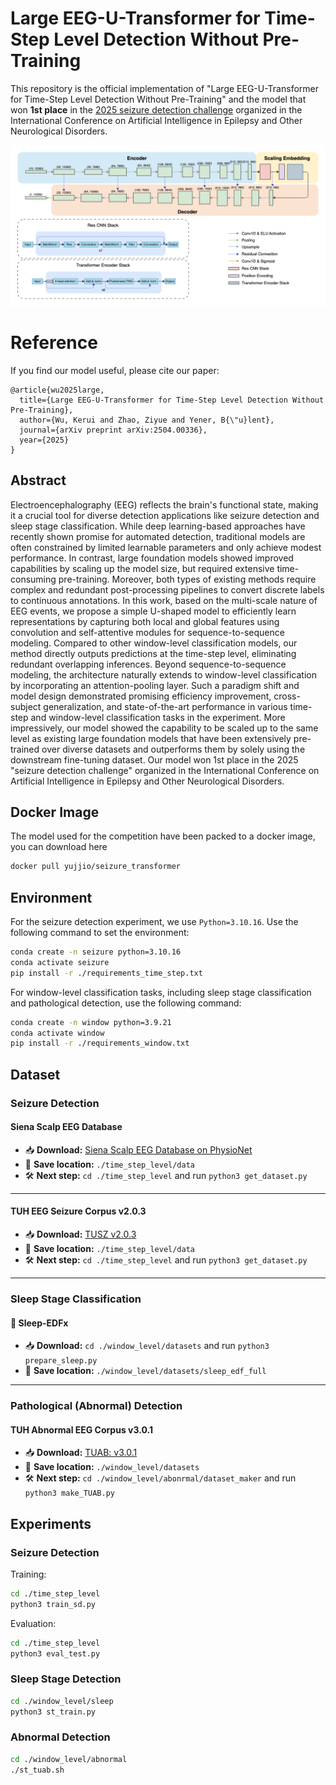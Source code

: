 # Large EEG-U-Transformer for Time-Step Level Detection Without Pre-Training
This repository is the official implementation of "Large EEG-U-Transformer for Time-Step Level Detection Without Pre-Training" and the model that won **1st place** in the [2025 seizure detection challenge](https://epilepsybenchmarks.com/challenge/) organized in the International Conference on Artificial Intelligence in Epilepsy and Other Neurological Disorders.

![image](figures/SeizureTransformer.png)

# Reference
If you find our model useful, please cite our paper:
```
@article{wu2025large,
  title={Large EEG-U-Transformer for Time-Step Level Detection Without Pre-Training},
  author={Wu, Kerui and Zhao, Ziyue and Yener, B{\"u}lent},
  journal={arXiv preprint arXiv:2504.00336},
  year={2025}
}
```

## Abstract
Electroencephalography (EEG) reflects the brain's functional state, making it a crucial tool for diverse detection applications like seizure detection and sleep stage classification. While deep learning-based approaches have recently shown promise for automated detection, traditional models are often constrained by limited learnable parameters and only achieve modest performance. In contrast, large foundation models showed improved capabilities by scaling up the model size, but required extensive time-consuming pre-training. Moreover, both types of existing methods require complex and redundant post-processing pipelines to convert discrete labels to continuous annotations. In this work, based on the multi-scale nature of EEG events, we propose a simple U-shaped model to efficiently learn representations by capturing both local and global features using convolution and self-attentive modules for sequence-to-sequence modeling. Compared to other window-level classification models, our method directly outputs predictions at the time-step level, eliminating redundant overlapping inferences. Beyond sequence-to-sequence modeling, the architecture naturally extends to window-level classification by incorporating an attention-pooling layer. Such a paradigm shift and model design demonstrated promising efficiency improvement, cross-subject generalization, and state-of-the-art performance in various time-step and window-level classification tasks in the experiment. More impressively, our model showed the capability to be scaled up to the same level as existing large foundation models that have been extensively pre-trained over diverse datasets and outperforms them by solely using the downstream fine-tuning dataset. Our model won 1st place in the 2025 "seizure detection challenge" organized in the International Conference on Artificial Intelligence in Epilepsy and Other Neurological Disorders.

## Docker Image
The model used for the competition have been packed to a docker image, you can download here
```bash
docker pull yujjio/seizure_transformer
```

## Environment
For the seizure detection experiment, we use `Python=3.10.16`. Use the following command to set the environment:
```bash
conda create -n seizure python=3.10.16
conda activate seizure
pip install -r ./requirements_time_step.txt
```
For window-level classification tasks, including sleep stage classification and pathological detection, use the following command:
```bash
conda create -n window python=3.9.21
conda activate window
pip install -r ./requirements_window.txt
```

## Dataset

### Seizure Detection
#### Siena Scalp EEG Database
- 📥 **Download:** [Siena Scalp EEG Database on PhysioNet](https://physionet.org/content/siena-scalp-eeg/1.0.0/)
- 📂 **Save location:** `./time_step_level/data`
- 🛠 **Next step:** `cd ./time_step_level` and run `python3 get_dataset.py`

---

#### TUH EEG Seizure Corpus v2.0.3
- 📥 **Download:** [TUSZ v2.0.3](https://isip.piconepress.com/projects/nedc/html/tuh_eeg/#c_tueg)
- 📂 **Save location:** `./time_step_level/data`
- 🛠 **Next step:** `cd ./time_step_level` and run `python3 get_dataset.py`

---

### Sleep Stage Classification

#### 🛌 Sleep-EDFx
- 📥 **Download:** `cd ./window_level/datasets` and run `python3 prepare_sleep.py`
- 📂 **Save location:** `./window_level/datasets/sleep_edf_full`

---

### Pathological (Abnormal) Detection

#### TUH Abnormal EEG Corpus v3.0.1
- 📥 **Download:** [TUAB: v3.0.1](https://isip.piconepress.com/projects/nedc/html/tuh_eeg/#c_tueg)
- 📂 **Save location:** `./window_level/datasets`
- 🛠 **Next step:** `cd ./window_level/abonrmal/dataset_maker` and run `python3 make_TUAB.py`


## Experiments
### Seizure Detection
Training:
```bash
cd ./time_step_level
python3 train_sd.py
```
Evaluation:
```bash
cd ./time_step_level
python3 eval_test.py
```
### Sleep Stage Detection
```bash
cd ./window_level/sleep
python3 st_train.py
```

### Abnormal Detection
```bash
cd ./window_level/abnormal
./st_tuab.sh
```
